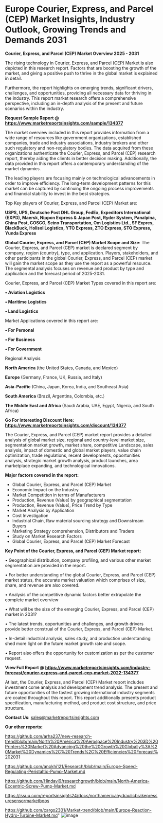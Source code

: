 # Europe Courier, Express, and Parcel (CEP) Market Insights, Industry Outlook, Growing Trends and Demands 2031

<Strong> Courier, Express, and Parcel (CEP) Market Overview 2025 - 2031</strong>

The rising technology in Courier, Express, and Parcel (CEP) Market is also depicted in this research report. Factors that are boosting the growth of the market, and giving a positive push to thrive in the global market is explained in detail.

Furthermore, the report highlights on emerging trends, significant drivers, challenges, and opportunities, providing all necessary data for thriving in the industry. This report market research offers a comprehensive perspective, including an in-depth analysis of the present and future scenarios within the industry.

<strong>Request Sample Report @ <a href=https://www.marketreportsinsights.com/sample/134377>https://www.marketreportsinsights.com/sample/134377</a></strong>

The market overview included in this report provides information from a wide range of resources like government organizations, established companies, trade and industry associations, industry brokers and other such regulatory and non-regulatory bodies. The data acquired from these organizations authenticate the Courier, Express, and Parcel (CEP) research report, thereby aiding the clients in better decision making. Additionally, the data provided in this report offers a contemporary understanding of the market dynamics.

The leading players are focusing mainly on technological advancements in order to improve efficiency. The long-term development patterns for this market can be captured by continuing the ongoing process improvements and financial stability to invest in the best strategies.

Top Key players of Courier, Express, and Parcel (CEP) Market are:

<strong>USPS, UPS, Deutsche Post DHL Group, FedEx, Expeditors International (EXPD), Maersk, Nippon Express & Japan Post, Ryder System, Panalpina, China Post, COSCO, Seino Transportation, Om Logistics Ltd., SF Expres, BlackBuck, Holisol Logistics, YTO Express, ZTO Express, STO Express, Yunda Express</strong>

<strong><b>Global Courier, Express, and Parcel (CEP) Market Scope and Size:</b></strong>
The Courier, Express, and Parcel (CEP) market is declared segment by company, region (country), type, and application. Players, stakeholders, and other participants in the global Courier, Express, and Parcel (CEP) market will gain the market scope as they use the report as a powerful resource. The segmental analysis focuses on revenue and product by type and application and the forecast period of 2025-2031.

Courier, Express, and Parcel (CEP) Market Types covered in this report are:

<strong>• Aviation Logistics

• Maritime Logistics

• Land Logistics</strong>

Market Applications covered in this report are:

<strong>• For Personal

• For Business

• For Government</strong> 

Regional Analysis

<strong>North America</strong> (the United States, Canada, and Mexico)

<strong>Europe</strong> (Germany, France, UK, Russia, and Italy)

<strong>Asia-Pacific</strong> (China, Japan, Korea, India, and Southeast Asia)

<strong>South America</strong> (Brazil, Argentina, Colombia, etc.)

<strong>The Middle East and Africa</strong> (Saudi Arabia, UAE, Egypt, Nigeria, and South Africa)

<strong>Go For Interesting Discount Here: <a href=https://www.marketreportsinsights.com/discount/134377>https://www.marketreportsinsights.com/discount/134377</a></strong>

The Courier, Express, and Parcel (CEP) market report provides a detailed analysis of global market size, regional and country-level market size, segmentation market growth, market share, competitive Landscape, sales analysis, impact of domestic and global market players, value chain optimization, trade regulations, recent developments, opportunities analysis, strategic market growth analysis, product launches, area marketplace expanding, and technological innovations.

<strong><b>Major factors covered in the report:</b></strong>
<ul>
  <li>Global Courier, Express, and Parcel (CEP) Market </li>
  <li>Economic Impact on the Industry</li>
  <li>Market Competition in terms of Manufacturers</li>
  <li>Production, Revenue (Value) by geographical segmentation</li>
  <li>Production, Revenue (Value), Price Trend by Type</li>
  <li>Market Analysis by Application</li>
  <li>Cost Investigation</li>
  <li>Industrial Chain, Raw material sourcing strategy and Downstream Buyers</li>
  <li>Marketing Strategy comprehension, Distributors and Traders</li>
  <li>Study on Market Research Factors</li>
  <li>Global Courier, Express, and Parcel (CEP) Market Forecast</li>
</ul>

<strong><b>Key Point of the Courier, Express, and Parcel (CEP) Market report:</b></strong>

• Geographical distribution, company profiling, and various other market segmentation are provided in the report.

• For better understanding of the global Courier, Express, and Parcel (CEP) market status, the accurate market valuation which comprises of size, share, and revenue are also covered.

• Analysis of the competitive dynamic factors better extrapolate the complete market overview

• What will be the size of the emerging Courier, Express, and Parcel (CEP) market in 2031?

• The latest trends, opportunities and challenges, and growth drivers provide better construal of the Courier, Express, and Parcel (CEP) Market.

• In-detail industrial analysis, sales study, and production understanding shed more light on the future market growth rate and scope.

• Report also offers the opportunity for customization as per the customer request.

<strong><b>View Full Report @ <a href=https://www.marketreportsinsights.com/industry-forecast/courier-express-and-parcel-cep-market-2022-134377>https://www.marketreportsinsights.com/industry-forecast/courier-express-and-parcel-cep-market-2022-134377</a></b></strong>


At last, the Courier, Express, and Parcel (CEP) Market report includes investment come analysis and development trend analysis. The present and future opportunities of the fastest growing international industry segments are coated throughout this report. This report additionally presents product specification, manufacturing method, and product cost structure, and price structure.

<strong>Contact Us:</strong>
sales@marketreportsinsights.com

<strong>Our other reports:</strong>

<a href=https://github.com/arha237/new-research-trend/blob/main/North%20America%20Aerospace%20Industry%203D%20Printers%20Market%20Advancing%20the%20Growth%20Globally%3A%20Market%20Dynamics%2C%20Trends%2C%20Efficiencies%20Forecast%202031>https://github.com/arha237/new-research-trend/blob/main/North%20America%20Aerospace%20Industry%203D%20Printers%20Market%20Advancing%20the%20Growth%20Globally%3A%20Market%20Dynamics%2C%20Trends%2C%20Efficiencies%20Forecast%202031</a>

<a href=https://github.com/anokhi121/Research/blob/main/Europe-Speed-Regulating-Peristaltic-Pump-Market.md>https://github.com/anokhi121/Research/blob/main/Europe-Speed-Regulating-Peristaltic-Pump-Market.md</a>

<a href=https://github.com/Hindavi9/researchgrowth/blob/main/North-America-Eccentric-Screw-Pump-Market.md>https://github.com/Hindavi9/researchgrowth/blob/main/North-America-Eccentric-Screw-Pump-Market.md</a>

<a href=https://issuu.com/reportsinsights24/docs/northamericahydraulicbrakepressuresensormarketboos>https://issuu.com/reportsinsights24/docs/northamericahydraulicbrakepressuresensormarketboos</a>

<a href=https://github.com/cargo2301/Market-trend/blob/main/Europe-Reaction-Hydro-Turbine-Market.md>https://github.com/cargo2301/Market-trend/blob/main/Europe-Reaction-Hydro-Turbine-Market.md</a>"
![image](https://github.com/user-attachments/assets/931c3c84-7313-456e-9f2b-920561d4912f)
